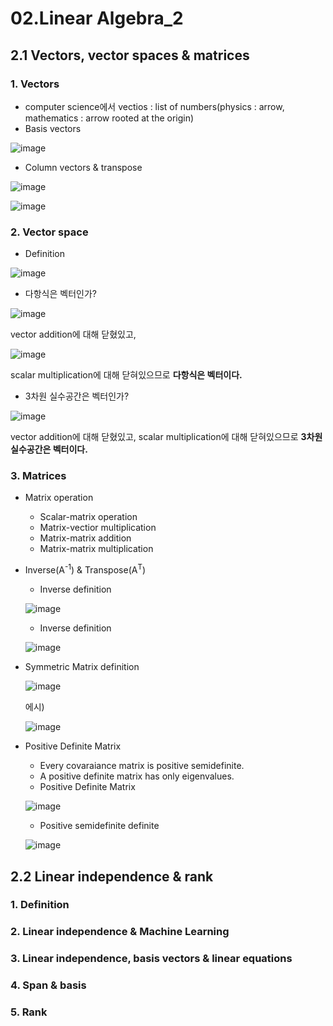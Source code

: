 02.Linear Algebra_2
=====

## 2.1 Vectors, vector spaces & matrices

### 1. Vectors
- computer science에서 vectios : list of numbers(physics : arrow, mathematics : arrow rooted at the origin)
- Basis vectors 

![image](https://user-images.githubusercontent.com/60006301/93488217-10e73600-f941-11ea-984e-d2ff026d50c4.png)

- Column vectors & transpose

![image](https://user-images.githubusercontent.com/60006301/93488437-53107780-f941-11ea-9306-434347a4582f.png)

![image](https://user-images.githubusercontent.com/60006301/93488531-70454600-f941-11ea-9f5a-81cfb5306c0b.png)

### 2. Vector space
- Definition

![image](https://user-images.githubusercontent.com/60006301/93488743-a71b5c00-f941-11ea-9b16-0c8616e4c154.png)

- 다항식은 벡터인가?

![image](https://user-images.githubusercontent.com/60006301/93559895-c060ee80-f9bb-11ea-81ab-c68e5eb6541b.png)

vector addition에 대해 닫혔있고,

![image](https://user-images.githubusercontent.com/60006301/93559940-d79fdc00-f9bb-11ea-950a-01592fd65348.png)

scalar multiplication에 대해 닫혀있으므로 **다항식은 벡터이다.**
- 3차원 실수공간은 벡터인가?

![image](https://user-images.githubusercontent.com/60006301/93560440-28640480-f9bd-11ea-993a-3b14cf9395ae.png)

vector addition에 대해 닫혔있고, scalar multiplication에 대해 닫혀있으므로 **3차원 실수공간은 벡터이다.**

### 3. Matrices
- Matrix operation
  * Scalar-matrix operation
  * Matrix-vectior multiplication
  * Matrix-matrix addition
  * Matrix-matrix multiplication
 
- Inverse(A<sup>-1</sup>) & Transpose(A<sup>T</sup>)
  * Inverse definition
  
  ![image](https://user-images.githubusercontent.com/60006301/93563236-729bb480-f9c2-11ea-977e-751025ab563a.png)
  
  * Inverse definition
  
  ![image](https://user-images.githubusercontent.com/60006301/93563276-85ae8480-f9c2-11ea-93f1-598961aa6c87.png)

- Symmetric Matrix definition
  
  ![image](https://user-images.githubusercontent.com/60006301/93563484-f05fc000-f9c2-11ea-873f-1b647e4aa7ff.png)
  
  에시)
  
  ![image](https://user-images.githubusercontent.com/60006301/93563628-3fa5f080-f9c3-11ea-9b8a-0bef92be8e58.png)

- Positive Definite Matrix
  * Every covaraiance matrix is positive semidefinite.
  * A positive definite matrix has only eigenvalues.
  * Positive Definite Matrix
  
  ![image](https://user-images.githubusercontent.com/60006301/93564081-15a0fe00-f9c4-11ea-9c55-ef298d1f069d.png)
  
  * Positive semidefinite definite
  
  ![image](https://user-images.githubusercontent.com/60006301/93564151-31a49f80-f9c4-11ea-9571-01ef5af94216.png)
  
## 2.2 Linear independence & rank

### 1. Definition
### 2. Linear independence & Machine Learning
### 3. Linear independence, basis vectors & linear equations
### 4. Span & basis
### 5. Rank
